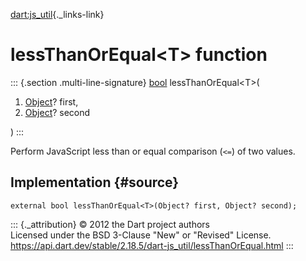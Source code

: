 [dart:js\_util](../dart-js_util/dart-js_util-library){._links-link}

lessThanOrEqual\<T\> function
=============================

::: {.section .multi-line-signature}
[bool](../dart-core/bool-class) lessThanOrEqual\<T\>(

1.  [Object](../dart-core/object-class)? first,
2.  [Object](../dart-core/object-class)? second

)
:::

Perform JavaScript less than or equal comparison (`<=`) of two values.

Implementation {#source}
--------------

``` {.language-dart data-language="dart"}
external bool lessThanOrEqual<T>(Object? first, Object? second);
```

::: {._attribution}
© 2012 the Dart project authors\
Licensed under the BSD 3-Clause \"New\" or \"Revised\" License.\
<https://api.dart.dev/stable/2.18.5/dart-js_util/lessThanOrEqual.html>
:::
